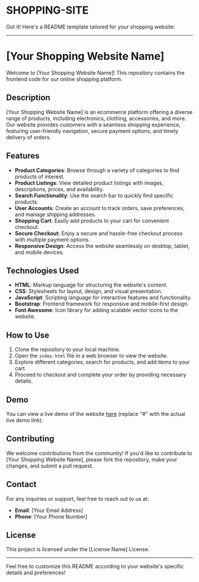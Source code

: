 # SHOPPING-SITE
Got it! Here's a README template tailored for your shopping website:

---

# [Your Shopping Website Name]

Welcome to [Your Shopping Website Name]! This repository contains the frontend code for our online shopping platform.

## Description

[Your Shopping Website Name] is an ecommerce platform offering a diverse range of products, including electronics, clothing, accessories, and more. Our website provides customers with a seamless shopping experience, featuring user-friendly navigation, secure payment options, and timely delivery of orders.

## Features

- **Product Categories**: Browse through a variety of categories to find products of interest.
- **Product Listings**: View detailed product listings with images, descriptions, prices, and availability.
- **Search Functionality**: Use the search bar to quickly find specific products.
- **User Accounts**: Create an account to track orders, save preferences, and manage shipping addresses.
- **Shopping Cart**: Easily add products to your cart for convenient checkout.
- **Secure Checkout**: Enjoy a secure and hassle-free checkout process with multiple payment options.
- **Responsive Design**: Access the website seamlessly on desktop, tablet, and mobile devices.

## Technologies Used

- **HTML**: Markup language for structuring the website's content.
- **CSS**: Stylesheets for layout, design, and visual presentation.
- **JavaScript**: Scripting language for interactive features and functionality.
- **Bootstrap**: Frontend framework for responsive and mobile-first design.
- **Font Awesome**: Icon library for adding scalable vector icons to the website.

## How to Use

1. Clone the repository to your local machine.
2. Open the `index.html` file in a web browser to view the website.
3. Explore different categories, search for products, and add items to your cart.
4. Proceed to checkout and complete your order by providing necessary details.

## Demo

You can view a live demo of the website [here](#) (replace "#" with the actual live demo link).

## Contributing

We welcome contributions from the community! If you'd like to contribute to [Your Shopping Website Name], please fork the repository, make your changes, and submit a pull request.

## Contact

For any inquiries or support, feel free to reach out to us at:
- **Email**: [Your Email Address]
- **Phone**: [Your Phone Number]

## License

This project is licensed under the [License Name] License.

---

Feel free to customize this README according to your website's specific details and preferences!
